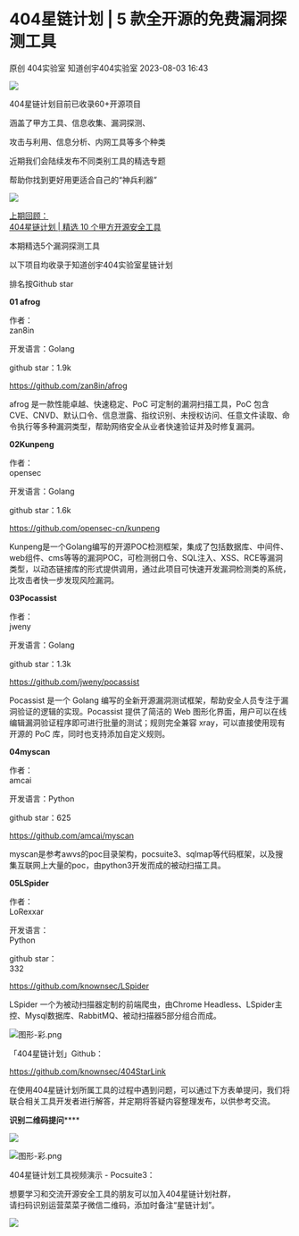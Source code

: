 #  404星链计划 | 5 款全开源的免费漏洞探测工具   
原创 404实验室  知道创宇404实验室   2023-08-03 16:43  
  
![](https://mmbiz.qpic.cn/sz_mmbiz_png/3k9IT3oQhT059hut5VibpfLdhogicciaJ80rwicDsASDQbrcbSjHZFWib3biawpdYfF8Q4Iud7RxfzSXebQEibo5aQTaA/640?wx_fmt=png "")  
  
404星链计划目前已收录60+开源项目  
  
涵盖了甲方工具、信息收集、漏洞探测、  
  
攻击与利用、信息分析、内网工具等多个种类  
  
近期我们会陆续发布不同类别工具的精选专题  
  
帮助你找到更好用更适合自己的“神兵利器”  
  
![](https://mmbiz.qpic.cn/mmbiz_png/b96CibCt70iaajvl7fD4ZCicMcjhXMp1v6UpLfrFlicWMWSica8jTJbE0G6rm726kK4G360Ao1gGaTsY6ibIErxibqAgg/640?wx_fmt=png "")  
  
[上期回顾：](http://mp.weixin.qq.com/s?__biz=MzAxNDY2MTQ2OQ==&mid=2650969563&idx=1&sn=48c16181caa2ddc14a458555217321a8&chksm=8079d7e9b70e5effaca364cf48061c4931f82e47f1a046ccf5d17a8b4e4a20a91b3441f0b180&scene=21#wechat_redirect)  
[404星链计划 | 精选 10 个甲方开源安全工具](http://mp.weixin.qq.com/s?__biz=MzAxNDY2MTQ2OQ==&mid=2650969563&idx=1&sn=48c16181caa2ddc14a458555217321a8&chksm=8079d7e9b70e5effaca364cf48061c4931f82e47f1a046ccf5d17a8b4e4a20a91b3441f0b180&scene=21#wechat_redirect)  
  
  
本期精选5个漏洞探测工具  
  
以下项目均收录于知道创宇404实验室星链计划  
  
排名按Github star  
  
  
**0****1 afrog******  
  
  
作者：  
zan8in  
  
开发语言：Golang  
  
github star：1.9k  
  
  
https://github.com/zan8in/afrog  
  
  
afrog 是一款性能卓越、快速稳定、PoC 可定制的漏洞扫描工具，PoC 包含 CVE、CNVD、默认口令、信息泄露、指纹识别、未授权访问、任意文件读取、命令执行等多种漏洞类型，帮助网络安全从业者快速验证并及时修复漏洞。  
  
  
  
**0****2****Kunpeng**  
  
  
作者：  
opensec  
  
开发语言：Golang  
  
github star：1.6k  
  
  
https://github.com/opensec-cn/kunpeng  
  
  
Kunpeng是一个Golang编写的开源POC检测框架，集成了包括数据库、中间件、web组件、cms等等的漏洞POC，可检测弱口令、SQL注入、XSS、RCE等漏洞类型，以动态链接库的形式提供调用，通过此项目可快速开发漏洞检测类的系统，比攻击者快一步发现风险漏洞。  
  
  
  
**0****3****Pocassist**  
  
  
作者：  
jweny  
  
开发语言：Golang  
  
github star：1.3k  
  
  
https://github.com/jweny/pocassist  
  
  
Pocassist 是一个 Golang 编写的全新开源漏洞测试框架，帮助安全人员专注于漏洞验证的逻辑的实现。Pocassist 提供了简洁的 Web 图形化界面，用户可以在线编辑漏洞验证程序即可进行批量的测试；规则完全兼容 xray，可以直接使用现有开源的 PoC 库，同时也支持添加自定义规则。  
  
  
  
**0****4****myscan**  
  
  
作者：  
amcai  
  
开发语言：Python  
  
github star：625  
  
  
https://github.com/amcai/myscan  
  
  
myscan是参考awvs的poc目录架构，pocsuite3、sqlmap等代码框架，以及搜集互联网上大量的poc，由python3开发而成的被动扫描工具。  
  
  
  
**0****5****LSpider**  
  
  
作者：  
LoRexxar  
  
开发语言：  
Python  
  
github star：  
332  
  
  
https://github.com/knownsec/LSpider  
  
  
LSpider 一个为被动扫描器定制的前端爬虫，由Chrome Headless、LSpider主控、Mysql数据库、RabbitMQ、被动扫描器5部分组合而成。  
  
  
  
![](https://mmbiz.qpic.cn/mmbiz_png/3k9IT3oQhT1X9iaqKYiaL9HmCmvyiavsczRsDHmjR8Q2icvdQ6Fr0jNN7w66O5lvqaf060zYO0OfuuC63lCbebazPQ/640?wx_fmt=png&wxfrom=5&wx_lazy=1&wx_co=1&tp=wxpic "图形-彩.png")  
  
  
  
「404星链计划」Github：  
  
https://github.com/knownsec/404StarLink  
  
  
在使用404星链计划所属工具的过程中遇到问题，可以通过下方表单提问，我们将联合相关工具开发者进行解答，并定期将答疑内容整理发布，以供参考交流。  
  
  
**识别二维码提问******  
  
  
![](https://mmbiz.qpic.cn/sz_mmbiz_png/3k9IT3oQhT2jSpYRKGv1XbKICY0q4kOn5tW93KNULEe8ypiaRm1eWQX1bGrKfYTR3EBNHuImZdvkUasOel56dmQ/640?wx_fmt=png&wxfrom=5&wx_lazy=1&wx_co=1 "")  
  
  
  
![](https://mmbiz.qpic.cn/mmbiz_png/3k9IT3oQhT1X9iaqKYiaL9HmCmvyiavsczRsDHmjR8Q2icvdQ6Fr0jNN7w66O5lvqaf060zYO0OfuuC63lCbebazPQ/640?wx_fmt=png&wxfrom=5&wx_lazy=1&wx_co=1 "图形-彩.png")  
  
  
  
404星链计划工具视频演示 - Pocsuite3：  
  
  
[](http://mp.weixin.qq.com/s?__biz=MzAxNDY2MTQ2OQ==&mid=2650969484&idx=1&sn=6ca0c3cd34fffeaeda419b9cd95d47c0&chksm=8079d7beb70e5ea80d54d1e89be616fa770b19ceb51ed9b69ff459ef5b97c4519f70820d18a8&scene=21#wechat_redirect)  
  
  
想要学习和交流开源安全工具的朋友可以加入404星链计划社群，  
请扫码识别运营菜菜子微信二维码，添加时备注“星链计划”。  
  
  
![](https://mmbiz.qpic.cn/mmbiz_gif/3k9IT3oQhT2NAZUwSWczFcDkibjIKD9udCavb6GxNkaRbxCpdxRglHic78lZq1HhqdhJQ0UfW1W1wVTDJWY2dQsQ/640?wx_fmt=gif&wxfrom=5&wx_lazy=1 "")  
  
